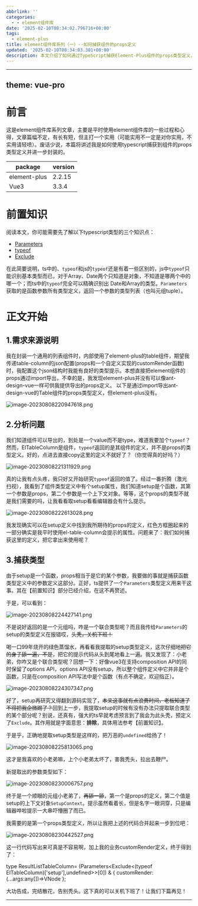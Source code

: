 ```yaml
---
abbrlink: ''
categories:
  - - element组件库
date: '2025-02-10T08:34:02.796716+08:00'
tags:
  - element-plus
title: element组件库系列（一）--如何捕获组件的props定义
updated: '2025-02-10T08:34:03.301+08:00'
description: 本文介绍了如何通过TypeScript捕获Element-Plus组件的props类型定义，并进一步封装。作者在封装通用列表组件时，发现Element-Plus未直接提供props类型导出，通过分析组件setup函数的参数类型，结合`Parameters`、`typeof`和`Exclude`等TypeScript工具，成功提取并封装了所需的props类型，解决了类型提示问题。
---
```

---
theme: vue-pro
---
# 前言

这是element组件库系列文章，主要是平时使用element组件库的一些过程和心得，文章篇幅不定，有长有短，但主打一个实用（可能实用不一定是对你实用，不实用请轻喷）。废话少说，本篇将讲述我是如何使用typescript捕获到组件的props类型定义并进一步封装的。


| package      | version |
| ------------ | ------- |
| element-plus | 2.2.15  |
| Vue3         | 3.3.4   |

# 前置知识

阅读本文，你可能需要先了解以下typescript类型的三个知识点：

* [Parameters](https://hackernoon.com/a-guide-on-how-typescript-parameters-type-works)
* [typeof](https://www.typescriptlang.org/docs/handbook/2/typeof-types.html)
* [Exclude](https://juejin.cn/post/7199250631113965627)

在此简要说明，ts中的、`typeof`和js的`typeof`还是有着一些区别的，js中`typeof`只能识别基本类型而已，对于Array、Date两个只知道是对象，不知道是哪两个中的哪一个；而ts中的`typeof`完全可以精确识别出 Date和Array的类型。`Parameters`获取的是函数参数所有类型定义，返回一个参数的类型列表（也叫元组tuple）。

# 正文开始

## 1.需求来源说明

我在封装一个通用的列表组件时，内部使用了element-plus的table组件，期望我传递table-column的json配置(props和一个自定义实现的customRender函数)时，我配置这个json结构时我能有良好的类型提示。本想直接把element组件的props通过import导出，不幸的是，我发现element-plus并没有可以像ant-design-vue一样可供我提供导出的props定义。
以下是通过import导出ant-design-vue的Table组件的props类型定义，但element-plus没有。

![image-20230808220947618.png](%E5%BE%85%E5%8F%91%E5%B8%83%E6%96%87%E7%AB%A0.assets/6da786c32ae2572c053cff10d6fb3cca.webp)

## 2.分析问题

我们知道组件可以导出的，到处是一个value而不是type，难道我要加个`typeof`？然而，ElTableColumn是组件，`typeof`返回的是其组件的定义，并不是props的类型定义。好的，点进去直接copy这里的定义不就好了？（你觉得真的好吗？）

![image-20230808221311929.png](https://static.zerotower.cn/images/2025/02/113e088976d42b03040b5611b5927d88.webp)

真的让我有点头疼，我只好又开始研究`typeof`返回的值了。经过一番折腾（激光扫视），我看到了组件类型定义中有个setup属性，我们知道setup是个函数，其第一个参数是props，第二个参数是一个上下文对象。等等，这个props的类型不就是我们需要的吗，让我看看取setup看看编辑器会有什么提示。

![image-20230808222613028.png](https://static.zerotower.cn/images/2025/02/271d7a230efe8b23f2566215a372b539.webp)

我发现确实可以在setup定义中找到我所期待的props的定义，红色方框圈起来的一部分确实是我平时使用el-table-column会提示的属性。问题来了：我们如何捕获这里的定义，把它拿出来使用呢？

## 3.捕获类型

由于setup是一个函数，props相当于是它的某个参数，我要做的事就是捕获函数类型定义中的参数定义这部分。正好，ts提供了一个`Parameters`类型定义用来干这事。其在【前置知识】部分已经介绍，在这不再赘述。

于是，可以看到：

![image-20230808224427141.png](https://static.zerotower.cn/images/2025/02/1eac9f80c7274ff6d86d3281f1ce9c57.webp)

不是说好返回的是一个元组吗，咋是一个联合类型呢？而且我传给`Parameters`的setup的类型定义在报错哎，~~头秃，关机下班！~~

喝一口99年烧开的绿色蒸馏水，再看看我提取的setup类型定义，这次仔细地~~把它的身子舔一遍，不是~~，把它的提示代码从头到尾地看上一遍。我又发现了：小老弟，你咋又是个联合类型呢？回想一下：好像vue3在支持composition API的同时保留了options API，options API没有setup，所以整个组件定义中它并非是个函数，只是在composition API写法中是个函数（有点不确定，欢迎指正）。

![image-20230808224307347.png](https://static.zerotower.cn/images/2025/02/983dd66866207315857aba83a088d413.webp)

好了，setup再研究又得翻到源码实现了，~~本来这事就有点浪费时间，老板知道了不得把我企微踢了？~~回到上一步，我提取setup的时候有没有办法只提取联合类型的某个部分呢？别说，还真有，强大的ts早就考虑预言到了我会为此头秃，预定义了`Exclude`。其作用就是字面意思：**排除**，具体用法参考【前置知识】。

于是乎，正确地提取setup类型是这样的，把万恶的`undefined`给扬了！

![image-20230808225813065.png](https://static.zerotower.cn/images/2025/02/51b66cad8b8530b73585c2f96c0019e4.webp)

这才是我喜欢的小老弟嘛，上个小老弟太坏了，害我秃头，拉出去鞭尸。

新提取出的参数类型如下：

![image-20230808230006757.png](https://static.zerotower.cn/images/2025/02/7c53169075457e625da9a56d322ffeb3.webp)

终于是一个顺眼的元组小老弟了，~~再舔一舔~~，第一个是props的定义，第二个值是setup的上下文对象`SetupContext`。提示虽然看着长，但是名字一眼洞穿，只是编辑器哗啦提示一大串吓懵圈了而已。

我需要的是第一个props类型定义，所以让我把上述的代码合并起来一步到位吧：

![image-20230808230442527.png](https://static.zerotower.cn/images/2025/02/10d00663925a9170251709a80b612616.webp)

这一行代码写出来可真是不容易啊，加上我的业务customRender定义，终于得到了：

type ResultListTableColumn=
(Parameters<Exclude<(typeof ElTableColumn)['setup'],undefined>>[0]) & { customRender:(...args:any[])=>VNode };

大功告成，完结散花，告别秃头。这下真的可以关机下班了！让我们下篇再见！

---
